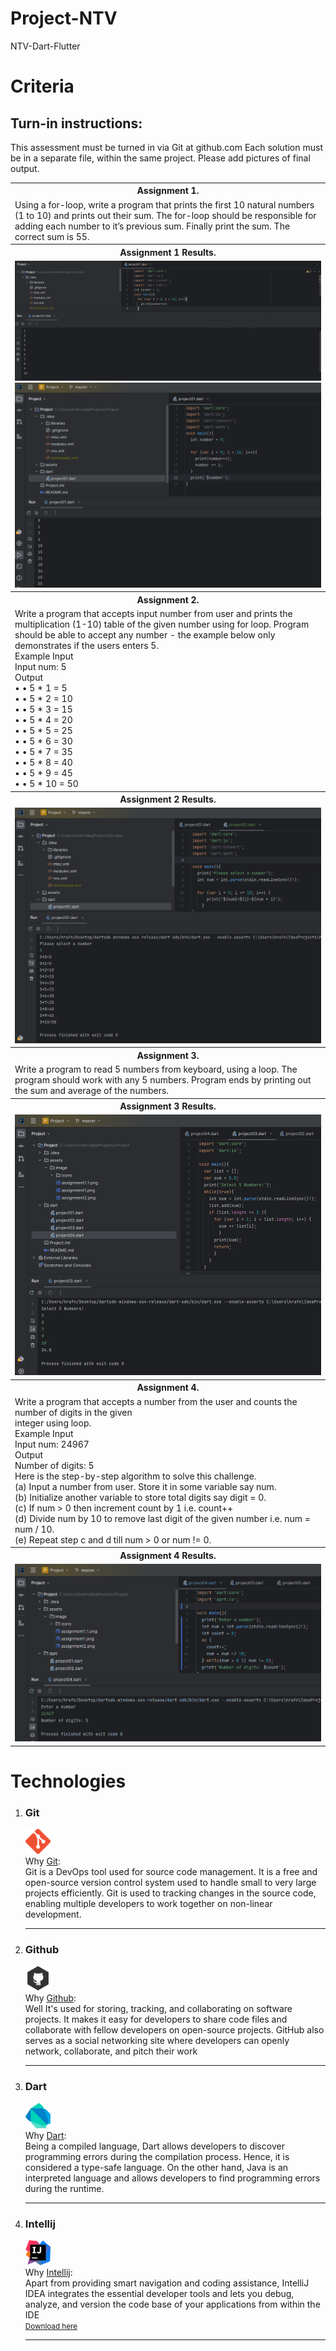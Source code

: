 # Project-NTV
NTV-Dart-Flutter
<h1>Criteria</h1>
<h2>Turn-in instructions:</h2>
<p>
    This assessment must be turned in via Git at github.com
    Each solution must be in a separate file, within the same project.
    Please add pictures of final output.
</p>
<table>
  <tr>
    <th>Assignment 1.</th>
  </tr>
  <tr>
    <td>Using a for-loop, write a program that prints the first 10 natural numbers (1 to 10) and prints out their
    sum. The for-loop should be responsible for adding each number to it’s previous sum. Finally print the
    sum. The correct sum is 55.</td>
  </tr>
  <tr>
    <th>Assignment 1 Results.</th>
  </tr>
    <tr>
      <td>
        <img src="assets/image/assignment1.png"><br>
        <img src="assets/image/assignment1.1.png"><br>
      </td>
  </tr>
  <tr>
    <th>Assignment 2.</th>
  </tr>
  <tr>
    <td>Write a program that accepts input number from user and prints the multiplication (1-10) table of the
    given number using for loop. Program should be able to accept any number - the example below only
    demonstrates if the users enters 5.<br>
    Example Input<br>
    Input num: 5<br>
    Output<br>
    • • 5 * 1 = 5<br>
    • • 5 * 2 = 10<br>
    • • 5 * 3 = 15<br>
    • • 5 * 4 = 20<br>
    • • 5 * 5 = 25<br>
    • • 5 * 6 = 30<br>
    • • 5 * 7 = 35<br>
    • • 5 * 8 = 40<br>
    • • 5 * 9 = 45<br>
    • • 5 * 10 = 50<br>
    </td>
  </tr>
  <tr>
      <th>Assignment 2 Results.</th>
  </tr>
  <tr>
      <td>
        <img src="assets/image/assignment2.png"><br>
      </td>
  </tr>
    <tr>
    <th>Assignment 3.</th>
  </tr>
    <tr>
    <td>Write a program to read 5 numbers from keyboard, using a loop. The program should work with any 5
    numbers. Program ends by printing out the sum and average of the numbers.</td>
  </tr>
    <tr>
    <th>Assignment 3 Results.</th>
  </tr>
    <tr>
      <td>
        <img src="assets/image/assignment3.png"><br>
      </td>
  </tr>
    <tr>
    <th>Assignment 4.</th>
  </tr>
    <tr>
    <td>Write a program that accepts a number from the user and counts the number of digits in the given<br>
    integer using loop.<br>
    Example Input<br>
    Input num: 24967<br>
    Output<br>
    Number of digits: 5<br>
    Here is the step-by-step algorithm to solve this challenge.<br>
    (a) Input a number from user. Store it in some variable say num.<br>
    (b) Initialize another variable to store total digits say digit = 0.<br>
    (c) If num > 0 then increment count by 1 i.e. count++<br>
    (d) Divide num by 10 to remove last digit of the given number i.e. num = num / 10.<br>
    (e) Repeat step c and d till num > 0 or num != 0.<br>
    </td>
  </tr>
      <tr>
    <th>Assignment 4 Results.</th>
  </tr>
    <tr>
      <td>
        <img src="assets/image/assignment4.png"><br>
      </td>
  </tr>
</table>
<h1>Technologies</h1>
<ol>
    <li>
        <h3>Git</h3><p>
        <img src="assets/image/icons/git.png" width="40px" height="40x"><br>
        Why <a href="https://git-scm.com/" target="_blank">Git</a>:<br>
        Git is a DevOps tool used for source code management. It is a free and open-source version control system used to handle small to very large projects efficiently. Git is used to tracking changes in the source code, enabling multiple developers to work together on non-linear development.
        </p><hr>
    </li>
    <li>
        <h3>Github</h3><p>
        <img src="assets/image/icons/github.png" width="40px" height="40x"><br>
        Why <a href="https://github.com/" target="_blank">Github</a>:<br>
        Well It's used for storing, tracking, and collaborating on software projects. It makes it easy for developers to share code files and collaborate with fellow developers on open-source projects. GitHub also serves as a social networking site where developers can openly network, collaborate, and pitch their work 
        </p><hr>
    </li>
    <li>
        <h3>Dart</h3><p>
        <img src="assets/image/icons/dart2.png" width="40" height="40"><br>
        Why <a href="https://dart.dev/" target="_blank">Dart</a>:<br>
        Being a compiled language, Dart allows developers to discover programming errors during the compilation process. 
        Hence, it is considered a type-safe language. 
        On the other hand, 
        Java is an interpreted language and allows developers to find programming errors during the runtime.
        </p><hr>
    </li>
    <li>
        <h3>Intellij</h3><p>
        <img src="assets/image/icons/intellij.png" width="40px" height="40x"><br>
        Why <a href="https://www.jetbrains.com/idea/" target="_blank">Intellij</a>:<br>
        Apart from providing smart navigation and coding assistance, 
        IntelliJ IDEA integrates the essential developer tools and lets you debug, analyze, 
        and version the code base of your applications from within the IDE<br>
        <small><a href="https://www.jetbrains.com/idea/download/?section=windows" target="_blank">Download here</a></small>
        </p><hr>
    </li>
</ol>